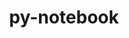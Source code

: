 ---
title: "py-notebook"
layout: cache
categories: [package, develop]
meta: {"compilers": ["none"], "num_specs": 83, "num_specs_by_stack": {"e4s": 62, "e4s-neoverse-v2": 21, "root": 83}, "oss": ["ubuntu22.04"], "platforms": ["linux"], "stacks": ["e4s", "e4s-neoverse-v2", "root"], "targets": ["neoverse_v2", "x86_64_v3"], "versions": ["6.5.7"]}
spec_details: [{"compiler": "none", "hash": "26sfa3vk76lgcyatqp7erdmdtcylgdmm", "os": "ubuntu22.04", "platform": "linux", "size": "-", "stacks": ["e4s", "root"], "target": "x86_64_v3", "variants": ["build_system=python_pip"], "versions": ["6.5.7"]}, {"compiler": "none", "hash": "2jpms24d7ypm3fsl4fa52atxybswgnxz", "os": "ubuntu22.04", "platform": "linux", "size": "-", "stacks": ["e4s", "root"], "target": "x86_64_v3", "variants": ["build_system=python_pip"], "versions": ["6.5.7"]}, {"compiler": "none", "hash": "2uv5kudwwbjxszh4bb2xwdg6pr2f6rvq", "os": "ubuntu22.04", "platform": "linux", "size": "-", "stacks": ["e4s", "root"], "target": "x86_64_v3", "variants": ["build_system=python_pip"], "versions": ["6.5.7"]}, {"compiler": "none", "hash": "3b45yljln4qlebeo2touoikjqhhymt4t", "os": "ubuntu22.04", "platform": "linux", "size": "-", "stacks": ["e4s", "root"], "target": "x86_64_v3", "variants": ["build_system=python_pip"], "versions": ["6.5.7"]}, {"compiler": "none", "hash": "3ixkvvyciryuuaawn63x72lm2pzl7iyg", "os": "ubuntu22.04", "platform": "linux", "size": "-", "stacks": ["e4s", "root"], "target": "x86_64_v3", "variants": ["build_system=python_pip"], "versions": ["6.5.7"]}, {"compiler": "none", "hash": "3po6wqtorz4xlfw6fogefz32afkhloqm", "os": "ubuntu22.04", "platform": "linux", "size": "-", "stacks": ["e4s", "root"], "target": "x86_64_v3", "variants": ["build_system=python_pip"], "versions": ["6.5.7"]}, {"compiler": "none", "hash": "3qb2lcdlv6gdi3gzjuu6ij65k462jbsv", "os": "ubuntu22.04", "platform": "linux", "size": "-", "stacks": ["e4s", "root"], "target": "x86_64_v3", "variants": ["build_system=python_pip"], "versions": ["6.5.7"]}, {"compiler": "none", "hash": "3xfgg7tzn23xknbxmnvhehrjvtwhjsh7", "os": "ubuntu22.04", "platform": "linux", "size": "-", "stacks": ["e4s", "root"], "target": "x86_64_v3", "variants": ["build_system=python_pip"], "versions": ["6.5.7"]}, {"compiler": "none", "hash": "45t73n3ioipkd5llbvl6l5nul2vrhpsb", "os": "ubuntu22.04", "platform": "linux", "size": "-", "stacks": ["e4s", "root"], "target": "x86_64_v3", "variants": ["build_system=python_pip"], "versions": ["6.5.7"]}, {"compiler": "none", "hash": "4d5jswjtpyiz2be5qekb27n5gn4g52nr", "os": "ubuntu22.04", "platform": "linux", "size": "-", "stacks": ["e4s-neoverse-v2", "root"], "target": "neoverse_v2", "variants": ["build_system=python_pip"], "versions": ["6.5.7"]}, {"compiler": "none", "hash": "4pj2i43fld6slprihdzph6f2qh32dxbd", "os": "ubuntu22.04", "platform": "linux", "size": "-", "stacks": ["e4s", "root"], "target": "x86_64_v3", "variants": ["build_system=python_pip"], "versions": ["6.5.7"]}, {"compiler": "none", "hash": "4raa3dz3i7kepjtuyrk74rqqbv6mwv3f", "os": "ubuntu22.04", "platform": "linux", "size": "-", "stacks": ["e4s-neoverse-v2", "root"], "target": "neoverse_v2", "variants": ["build_system=python_pip"], "versions": ["6.5.7"]}, {"compiler": "none", "hash": "5d7kpvcqdntsskr3kkgnhcbshhv56b4d", "os": "ubuntu22.04", "platform": "linux", "size": "-", "stacks": ["e4s", "root"], "target": "x86_64_v3", "variants": ["build_system=python_pip"], "versions": ["6.5.7"]}, {"compiler": "none", "hash": "5ffdsunugsuyyh2sffcsf3i2gwbexgdo", "os": "ubuntu22.04", "platform": "linux", "size": "-", "stacks": ["e4s", "root"], "target": "x86_64_v3", "variants": ["build_system=python_pip"], "versions": ["6.5.7"]}, {"compiler": "none", "hash": "6b5k5ceoorgm7odzbqszqn7qsdg257bo", "os": "ubuntu22.04", "platform": "linux", "size": "-", "stacks": ["e4s", "root"], "target": "x86_64_v3", "variants": ["build_system=python_pip"], "versions": ["6.5.7"]}, {"compiler": "none", "hash": "6el5kpsipkbyrmwonimqmpyp3bvaf4zc", "os": "ubuntu22.04", "platform": "linux", "size": "-", "stacks": ["e4s", "root"], "target": "x86_64_v3", "variants": ["build_system=python_pip"], "versions": ["6.5.7"]}, {"compiler": "none", "hash": "6n5uwlkbfpyvwds7eo473ww3ekh6dk3h", "os": "ubuntu22.04", "platform": "linux", "size": "-", "stacks": ["e4s", "root"], "target": "x86_64_v3", "variants": ["build_system=python_pip"], "versions": ["6.5.7"]}, {"compiler": "none", "hash": "6qoxspa2xadw7omjlnghpkb5ndwi65hl", "os": "ubuntu22.04", "platform": "linux", "size": "-", "stacks": ["e4s-neoverse-v2", "root"], "target": "neoverse_v2", "variants": ["build_system=python_pip"], "versions": ["6.5.7"]}, {"compiler": "none", "hash": "6w24dhrg4dsejrjtybwggxflqs42w6cu", "os": "ubuntu22.04", "platform": "linux", "size": "-", "stacks": ["e4s", "root"], "target": "x86_64_v3", "variants": ["build_system=python_pip"], "versions": ["6.5.7"]}, {"compiler": "none", "hash": "72w5rlktuvmyy2pv4drvlkcrd6onenqt", "os": "ubuntu22.04", "platform": "linux", "size": "-", "stacks": ["e4s", "root"], "target": "x86_64_v3", "variants": ["build_system=python_pip"], "versions": ["6.5.7"]}, {"compiler": "none", "hash": "7uc5wz6pf35cweprybca3p4ke3blyhta", "os": "ubuntu22.04", "platform": "linux", "size": "-", "stacks": ["e4s", "root"], "target": "x86_64_v3", "variants": ["build_system=python_pip"], "versions": ["6.5.7"]}, {"compiler": "none", "hash": "asckttw2hwsvvqk4viy7szlaa76sgn47", "os": "ubuntu22.04", "platform": "linux", "size": "-", "stacks": ["e4s-neoverse-v2", "root"], "target": "neoverse_v2", "variants": ["build_system=python_pip"], "versions": ["6.5.7"]}, {"compiler": "none", "hash": "b5fbq7tyzld4b5ygns4hpa5kobqp7lke", "os": "ubuntu22.04", "platform": "linux", "size": "-", "stacks": ["e4s-neoverse-v2", "root"], "target": "neoverse_v2", "variants": ["build_system=python_pip"], "versions": ["6.5.7"]}, {"compiler": "none", "hash": "bah4pff674pvlsryizgeoeksokowyz3q", "os": "ubuntu22.04", "platform": "linux", "size": "-", "stacks": ["e4s", "root"], "target": "x86_64_v3", "variants": ["build_system=python_pip"], "versions": ["6.5.7"]}, {"compiler": "none", "hash": "bjppaoljqhd5des7wfp6zdpf3wuuqrf2", "os": "ubuntu22.04", "platform": "linux", "size": "-", "stacks": ["e4s", "root"], "target": "x86_64_v3", "variants": ["build_system=python_pip"], "versions": ["6.5.7"]}, {"compiler": "none", "hash": "bns5xcswevmy732mztencl5bki66lzpt", "os": "ubuntu22.04", "platform": "linux", "size": "-", "stacks": ["e4s", "root"], "target": "x86_64_v3", "variants": ["build_system=python_pip"], "versions": ["6.5.7"]}, {"compiler": "none", "hash": "c5jio4q5czqqum2fgpvtrktqpbisn36l", "os": "ubuntu22.04", "platform": "linux", "size": "-", "stacks": ["e4s", "root"], "target": "x86_64_v3", "variants": ["build_system=python_pip"], "versions": ["6.5.7"]}, {"compiler": "none", "hash": "c7pspnmjgl4wxm57hvt7sqk23huh4ei7", "os": "ubuntu22.04", "platform": "linux", "size": "-", "stacks": ["e4s", "root"], "target": "x86_64_v3", "variants": ["build_system=python_pip"], "versions": ["6.5.7"]}, {"compiler": "none", "hash": "dwxeuv46fdxmvsssmllgchon34ty2jtj", "os": "ubuntu22.04", "platform": "linux", "size": "-", "stacks": ["e4s", "root"], "target": "x86_64_v3", "variants": ["build_system=python_pip"], "versions": ["6.5.7"]}, {"compiler": "none", "hash": "esd3okhs7nbpe3obluy4fdnsinc5sypk", "os": "ubuntu22.04", "platform": "linux", "size": "-", "stacks": ["e4s", "root"], "target": "x86_64_v3", "variants": ["build_system=python_pip"], "versions": ["6.5.7"]}, {"compiler": "none", "hash": "evm62exmo2s2iwlp63tdsg5bxghxsh5s", "os": "ubuntu22.04", "platform": "linux", "size": "-", "stacks": ["e4s", "root"], "target": "x86_64_v3", "variants": ["build_system=python_pip"], "versions": ["6.5.7"]}, {"compiler": "none", "hash": "frn4q34qnzo25ljrqqgtpcmovix4lg7m", "os": "ubuntu22.04", "platform": "linux", "size": "-", "stacks": ["e4s", "root"], "target": "x86_64_v3", "variants": ["build_system=python_pip"], "versions": ["6.5.7"]}, {"compiler": "none", "hash": "fsovhwbwnnxowm6ckynhbae2aoq7oxox", "os": "ubuntu22.04", "platform": "linux", "size": "-", "stacks": ["e4s-neoverse-v2", "root"], "target": "neoverse_v2", "variants": ["build_system=python_pip"], "versions": ["6.5.7"]}, {"compiler": "none", "hash": "fx5w4fbof5kbpfaj62u4x3czsqgwfknj", "os": "ubuntu22.04", "platform": "linux", "size": "-", "stacks": ["e4s-neoverse-v2", "root"], "target": "neoverse_v2", "variants": ["build_system=python_pip"], "versions": ["6.5.7"]}, {"compiler": "none", "hash": "fynjlu3uhdiddam6vtyxzerjna6tsoxk", "os": "ubuntu22.04", "platform": "linux", "size": "-", "stacks": ["e4s-neoverse-v2", "root"], "target": "neoverse_v2", "variants": ["build_system=python_pip"], "versions": ["6.5.7"]}, {"compiler": "none", "hash": "fyrwb4uewpa6sta7ri54okiig3x3kyfa", "os": "ubuntu22.04", "platform": "linux", "size": "-", "stacks": ["e4s", "root"], "target": "x86_64_v3", "variants": ["build_system=python_pip"], "versions": ["6.5.7"]}, {"compiler": "none", "hash": "fzgg2q5xnkde7b3puoj3nzluddxlnucg", "os": "ubuntu22.04", "platform": "linux", "size": "-", "stacks": ["e4s", "root"], "target": "x86_64_v3", "variants": ["build_system=python_pip"], "versions": ["6.5.7"]}, {"compiler": "none", "hash": "gtzmklqrduyb7ur2vkblcvngqzij3ask", "os": "ubuntu22.04", "platform": "linux", "size": "-", "stacks": ["e4s-neoverse-v2", "root"], "target": "neoverse_v2", "variants": ["build_system=python_pip"], "versions": ["6.5.7"]}, {"compiler": "none", "hash": "gvxwevey2o7fmijsxprq22drbiguklft", "os": "ubuntu22.04", "platform": "linux", "size": "-", "stacks": ["e4s-neoverse-v2", "root"], "target": "neoverse_v2", "variants": ["build_system=python_pip"], "versions": ["6.5.7"]}, {"compiler": "none", "hash": "h7cpwdv7gu553iqjfidjmx6ykalnrox4", "os": "ubuntu22.04", "platform": "linux", "size": "-", "stacks": ["e4s", "root"], "target": "x86_64_v3", "variants": ["build_system=python_pip"], "versions": ["6.5.7"]}, {"compiler": "none", "hash": "h7jasqwng6husg3eucp6p4hv5vqd6jqd", "os": "ubuntu22.04", "platform": "linux", "size": "-", "stacks": ["e4s-neoverse-v2", "root"], "target": "neoverse_v2", "variants": ["build_system=python_pip"], "versions": ["6.5.7"]}, {"compiler": "none", "hash": "hhyxtnknxapcjqiqeidcqq5d74ivzkil", "os": "ubuntu22.04", "platform": "linux", "size": "-", "stacks": ["e4s", "root"], "target": "x86_64_v3", "variants": ["build_system=python_pip"], "versions": ["6.5.7"]}, {"compiler": "none", "hash": "htyyfgfwymyjsjq6tagiprry2v7ymi3n", "os": "ubuntu22.04", "platform": "linux", "size": "-", "stacks": ["e4s", "root"], "target": "x86_64_v3", "variants": ["build_system=python_pip"], "versions": ["6.5.7"]}, {"compiler": "none", "hash": "i4rr4uiixzf22gbcmuxctzqzc7yqvjts", "os": "ubuntu22.04", "platform": "linux", "size": "-", "stacks": ["e4s", "root"], "target": "x86_64_v3", "variants": ["build_system=python_pip"], "versions": ["6.5.7"]}, {"compiler": "none", "hash": "iihladnoycbqdb3jehgxxp7l4m63ceje", "os": "ubuntu22.04", "platform": "linux", "size": "-", "stacks": ["e4s-neoverse-v2", "root"], "target": "neoverse_v2", "variants": ["build_system=python_pip"], "versions": ["6.5.7"]}, {"compiler": "none", "hash": "ikvw2mygiho6gnx5twjuxbsj3qfwsyvy", "os": "ubuntu22.04", "platform": "linux", "size": "-", "stacks": ["e4s", "root"], "target": "x86_64_v3", "variants": ["build_system=python_pip"], "versions": ["6.5.7"]}, {"compiler": "none", "hash": "joziuokyy3az33od5htt2wcrgxml775n", "os": "ubuntu22.04", "platform": "linux", "size": "-", "stacks": ["e4s", "root"], "target": "x86_64_v3", "variants": ["build_system=python_pip"], "versions": ["6.5.7"]}, {"compiler": "none", "hash": "k4cioh2yww5tha6vi3zwmpwo3gzyxmoe", "os": "ubuntu22.04", "platform": "linux", "size": "-", "stacks": ["e4s", "root"], "target": "x86_64_v3", "variants": ["build_system=python_pip"], "versions": ["6.5.7"]}, {"compiler": "none", "hash": "kf4lgci2kre2cqhh5377bhfcp56zdtg2", "os": "ubuntu22.04", "platform": "linux", "size": "-", "stacks": ["e4s", "root"], "target": "x86_64_v3", "variants": ["build_system=python_pip"], "versions": ["6.5.7"]}, {"compiler": "none", "hash": "koe26d32ozmjumnjnt7pzrootv3peq72", "os": "ubuntu22.04", "platform": "linux", "size": "-", "stacks": ["e4s-neoverse-v2", "root"], "target": "neoverse_v2", "variants": ["build_system=python_pip"], "versions": ["6.5.7"]}, {"compiler": "none", "hash": "l6qqwdloidbso5szpmqzym7hoiis562h", "os": "ubuntu22.04", "platform": "linux", "size": "-", "stacks": ["e4s-neoverse-v2", "root"], "target": "neoverse_v2", "variants": ["build_system=python_pip"], "versions": ["6.5.7"]}, {"compiler": "none", "hash": "lik66cqscqomdjthkasskd67ckicpt77", "os": "ubuntu22.04", "platform": "linux", "size": "-", "stacks": ["e4s", "root"], "target": "x86_64_v3", "variants": ["build_system=python_pip"], "versions": ["6.5.7"]}, {"compiler": "none", "hash": "llegbiwmli664don5ptjiazgqvrh237t", "os": "ubuntu22.04", "platform": "linux", "size": "-", "stacks": ["e4s", "root"], "target": "x86_64_v3", "variants": ["build_system=python_pip"], "versions": ["6.5.7"]}, {"compiler": "none", "hash": "lquxozylksdghcnoxrpppqioao2pdmzt", "os": "ubuntu22.04", "platform": "linux", "size": "-", "stacks": ["e4s", "root"], "target": "x86_64_v3", "variants": ["build_system=python_pip"], "versions": ["6.5.7"]}, {"compiler": "none", "hash": "lr46npsbd2ho5o4wlgz23a4vzmkh75py", "os": "ubuntu22.04", "platform": "linux", "size": "-", "stacks": ["e4s", "root"], "target": "x86_64_v3", "variants": ["build_system=python_pip"], "versions": ["6.5.7"]}, {"compiler": "none", "hash": "ls3jhlczgte4q3cqupo7lwzk3m66p5rr", "os": "ubuntu22.04", "platform": "linux", "size": "-", "stacks": ["e4s", "root"], "target": "x86_64_v3", "variants": ["build_system=python_pip"], "versions": ["6.5.7"]}, {"compiler": "none", "hash": "mku3anjx36yl4qt5wjwvjokreldjyaj5", "os": "ubuntu22.04", "platform": "linux", "size": "-", "stacks": ["e4s", "root"], "target": "x86_64_v3", "variants": ["build_system=python_pip"], "versions": ["6.5.7"]}, {"compiler": "none", "hash": "mo7lpdujofu26umup5alih3s23lbvblg", "os": "ubuntu22.04", "platform": "linux", "size": "-", "stacks": ["e4s", "root"], "target": "x86_64_v3", "variants": ["build_system=python_pip"], "versions": ["6.5.7"]}, {"compiler": "none", "hash": "mw2a7mzah6uy2h6f2zjfqaqzeszlw4yp", "os": "ubuntu22.04", "platform": "linux", "size": "-", "stacks": ["e4s", "root"], "target": "x86_64_v3", "variants": ["build_system=python_pip"], "versions": ["6.5.7"]}, {"compiler": "none", "hash": "mwomiwhfups3wc57obe7bnqexdwb7oxu", "os": "ubuntu22.04", "platform": "linux", "size": "-", "stacks": ["e4s", "root"], "target": "x86_64_v3", "variants": ["build_system=python_pip"], "versions": ["6.5.7"]}, {"compiler": "none", "hash": "nm7xzeqqtvtqpbt2mvmdcsfe6s6xqxjq", "os": "ubuntu22.04", "platform": "linux", "size": "-", "stacks": ["e4s", "root"], "target": "x86_64_v3", "variants": ["build_system=python_pip"], "versions": ["6.5.7"]}, {"compiler": "none", "hash": "pk2usk2igg5t53y3fou3mpfomzc7kesh", "os": "ubuntu22.04", "platform": "linux", "size": "-", "stacks": ["e4s-neoverse-v2", "root"], "target": "neoverse_v2", "variants": ["build_system=python_pip"], "versions": ["6.5.7"]}, {"compiler": "none", "hash": "pkdxse3u2r7uwoqhgv5xz6rkjnlilbne", "os": "ubuntu22.04", "platform": "linux", "size": "-", "stacks": ["e4s", "root"], "target": "x86_64_v3", "variants": ["build_system=python_pip"], "versions": ["6.5.7"]}, {"compiler": "none", "hash": "po3einzclrcyewfoc6rev5f4i4qsr7ib", "os": "ubuntu22.04", "platform": "linux", "size": "-", "stacks": ["e4s", "root"], "target": "x86_64_v3", "variants": ["build_system=python_pip"], "versions": ["6.5.7"]}, {"compiler": "none", "hash": "prawuv4vljydewnx3k5bzemvdzb3lgfk", "os": "ubuntu22.04", "platform": "linux", "size": "-", "stacks": ["e4s", "root"], "target": "x86_64_v3", "variants": ["build_system=python_pip"], "versions": ["6.5.7"]}, {"compiler": "none", "hash": "qf65bhs7suxgpibavsgmdi623j4lvkq2", "os": "ubuntu22.04", "platform": "linux", "size": "-", "stacks": ["e4s", "root"], "target": "x86_64_v3", "variants": ["build_system=python_pip"], "versions": ["6.5.7"]}, {"compiler": "none", "hash": "qtnyzqz3lfeumzlojnazibt7p5eqomzk", "os": "ubuntu22.04", "platform": "linux", "size": "-", "stacks": ["e4s", "root"], "target": "x86_64_v3", "variants": ["build_system=python_pip"], "versions": ["6.5.7"]}, {"compiler": "none", "hash": "rywz2k5hmfybbs47ntjztvm4wyi755qm", "os": "ubuntu22.04", "platform": "linux", "size": "-", "stacks": ["e4s-neoverse-v2", "root"], "target": "neoverse_v2", "variants": ["build_system=python_pip"], "versions": ["6.5.7"]}, {"compiler": "none", "hash": "slfggowrf6didf33646rr5x7zukwse6k", "os": "ubuntu22.04", "platform": "linux", "size": "-", "stacks": ["e4s", "root"], "target": "x86_64_v3", "variants": ["build_system=python_pip"], "versions": ["6.5.7"]}, {"compiler": "none", "hash": "srp3i2rbtuh5sghvkejbnvtrgov5ng6d", "os": "ubuntu22.04", "platform": "linux", "size": "-", "stacks": ["e4s", "root"], "target": "x86_64_v3", "variants": ["build_system=python_pip"], "versions": ["6.5.7"]}, {"compiler": "none", "hash": "ttocqfyl56zrspqd7smlva3rcdongabj", "os": "ubuntu22.04", "platform": "linux", "size": "-", "stacks": ["e4s", "root"], "target": "x86_64_v3", "variants": ["build_system=python_pip"], "versions": ["6.5.7"]}, {"compiler": "none", "hash": "u6tisk3rrqbhc2q45u32ehuoaiumfhvw", "os": "ubuntu22.04", "platform": "linux", "size": "-", "stacks": ["e4s", "root"], "target": "x86_64_v3", "variants": ["build_system=python_pip"], "versions": ["6.5.7"]}, {"compiler": "none", "hash": "uqiybp7qbspiuaok4oye5eerfhiifn4p", "os": "ubuntu22.04", "platform": "linux", "size": "-", "stacks": ["e4s-neoverse-v2", "root"], "target": "neoverse_v2", "variants": ["build_system=python_pip"], "versions": ["6.5.7"]}, {"compiler": "none", "hash": "vds6ghdajpbhxucq4mwa3oecbosrdhia", "os": "ubuntu22.04", "platform": "linux", "size": "-", "stacks": ["e4s", "root"], "target": "x86_64_v3", "variants": ["build_system=python_pip"], "versions": ["6.5.7"]}, {"compiler": "none", "hash": "vvvy4cmhscyd2gvi4cwa756bgyduzysu", "os": "ubuntu22.04", "platform": "linux", "size": "-", "stacks": ["e4s-neoverse-v2", "root"], "target": "neoverse_v2", "variants": ["build_system=python_pip"], "versions": ["6.5.7"]}, {"compiler": "none", "hash": "w36m3bzdhker7ptgnylcnm7kif7oyige", "os": "ubuntu22.04", "platform": "linux", "size": "-", "stacks": ["e4s-neoverse-v2", "root"], "target": "neoverse_v2", "variants": ["build_system=python_pip"], "versions": ["6.5.7"]}, {"compiler": "none", "hash": "wexwl5bg2y7idtb5q7ncxf4cg5sr6p7p", "os": "ubuntu22.04", "platform": "linux", "size": "-", "stacks": ["e4s-neoverse-v2", "root"], "target": "neoverse_v2", "variants": ["build_system=python_pip"], "versions": ["6.5.7"]}, {"compiler": "none", "hash": "x4fehomhyohmdyvlzqug3punpvi6xzha", "os": "ubuntu22.04", "platform": "linux", "size": "-", "stacks": ["e4s", "root"], "target": "x86_64_v3", "variants": ["build_system=python_pip"], "versions": ["6.5.7"]}, {"compiler": "none", "hash": "xamxmyhki7hkz53wmqu7mqgkywwmyaeh", "os": "ubuntu22.04", "platform": "linux", "size": "-", "stacks": ["e4s", "root"], "target": "x86_64_v3", "variants": ["build_system=python_pip"], "versions": ["6.5.7"]}, {"compiler": "none", "hash": "xqdogt5fann2w53ehhtqzvxvtnw4oodv", "os": "ubuntu22.04", "platform": "linux", "size": "-", "stacks": ["e4s", "root"], "target": "x86_64_v3", "variants": ["build_system=python_pip"], "versions": ["6.5.7"]}, {"compiler": "none", "hash": "y4abmlmgi5j7edd3uf5tbkty2jw2pxji", "os": "ubuntu22.04", "platform": "linux", "size": "-", "stacks": ["e4s-neoverse-v2", "root"], "target": "neoverse_v2", "variants": ["build_system=python_pip"], "versions": ["6.5.7"]}, {"compiler": "none", "hash": "y4ivju7siamrua7gph7adr67fvemifdz", "os": "ubuntu22.04", "platform": "linux", "size": "-", "stacks": ["e4s", "root"], "target": "x86_64_v3", "variants": ["build_system=python_pip"], "versions": ["6.5.7"]}, {"compiler": "none", "hash": "yzhrx7sn73jxxffoeq635qifkf7vsnp6", "os": "ubuntu22.04", "platform": "linux", "size": "-", "stacks": ["e4s", "root"], "target": "x86_64_v3", "variants": ["build_system=python_pip"], "versions": ["6.5.7"]}]
---